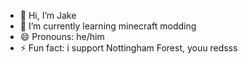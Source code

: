 - 👋 Hi, I’m Jake
- 🌱 I’m currently learning minecraft modding
- 😄 Pronouns: he/him
- ⚡ Fun fact: i support Nottingham Forest, youu redsss

<!---
JMeachhh/JMeachhh is a ✨ special ✨ repository because its `README.md` (this file) appears on your GitHub profile.
You can click the Preview link to take a look at your changes.
--->
